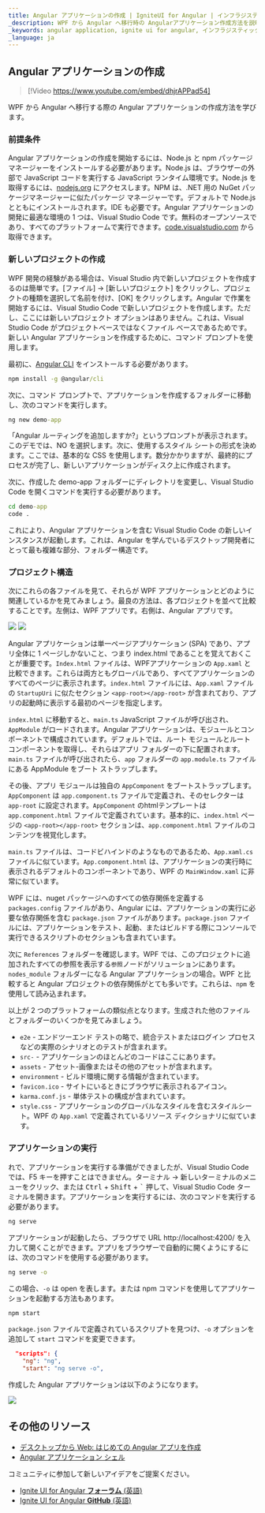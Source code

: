```yaml
---
title: Angular アプリケーションの作成 | IgniteUI for Angular | インフラジスティックス
_description: WPF から Angular へ移行時の Angularアプリケーション作成方法を説明します。
_keywords: angular application, ignite ui for angular, インフラジスティックス
_language: ja
---
```


## Angular アプリケーションの作成

> [!Video https://www.youtube.com/embed/dhjrAPPad54]

WPF から Angular へ移行する際の Angular アプリケーションの作成方法を学びます。

### 前提条件

Angular アプリケーションの作成を開始するには、Node.js と npm パッケージ マネージャーをインストールする必要があります。Node.js は、ブラウザーの外部で JavaScript コードを実行する JavaScript ランタイム環境です。Node.js を取得するには、[nodejs.org](https://nodejs.org) にアクセスします。NPM は、.NET 用の NuGet パッケージマネージャーに似たパッケージ マネージャーです。デフォルトで Node.js とともにインストールされます。IDE も必要です。Angular アプリケーションの開発に最適な環境の 1 つは、Visual Studio Code です。無料のオープンソースであり、すべてのプラットフォームで実行できます。[code.visualstudio.com](https://code.visualstudio.com/) から取得できます。

### 新しいプロジェクトの作成

WPF 開発の経験がある場合は、Visual Studio 内で新しいプロジェクトを作成するのは簡単です。[ファイル] -> [新しいプロジェクト] をクリックし、プロジェクトの種類を選択して名前を付け、[OK] をクリックします。Angular で作業を開始するには、Visual Studio Code で新しいプロジェクトを作成します。ただし、ここには新しいプロジェクト オプションはありません。これは、Visual Studio Code がプロジェクトベースではなくファイル ベースであるためです。新しい Angular アプリケーションを作成するために、コマンド プロンプトを使用します。

最初に、[Angular CLI](https://cli.angular.io/) をインストールする必要があります。

```cmd
npm install -g @angular/cli
```

次に、コマンド プロンプトで、アプリケーションを作成するフォルダーに移動し、次のコマンドを実行します。

```cmd
ng new demo-app
```

「Angular ルーティングを追加しますか?」というプロンプトが表示されます。このデモでは、NO を選択します。次に、使用するスタイル シートの形式を決めます。ここでは、基本的な CSS を使用します。数分かかりますが、最終的にプロセスが完了し、新しいアプリケーションがディスク上に作成されます。 

次に、作成した demo-app フォルダーにディレクトリを変更し、Visual Studio Code を開くコマンドを実行する必要があります。

```cmd
cd demo-app
code .
```

これにより、Angular アプリケーションを含む Visual Studio Code の新しいインスタンスが起動します。これは、Angular を学んでいるデスクトップ開発者にとって最も複雑な部分、フォルダー構造です。

### プロジェクト構造

次にこれらの各ファイルを見て、それらが WPF アプリケーションとどのように関連しているかを見てみましょう。最良の方法は、各プロジェクトを並べて比較することです。左側は、WPF アプリです。右側は、Angular アプリです。

<img class="responsive-img" src="../../../images/general/WPF_project_structure.png" />
<img class="responsive-img" src="../../../images/general/Angular_project_structure.png" />

Angular アプリケーションは単一ページアプリケーション (SPA) であり、アプリ全体に 1 ページしかないこと、つまり index.html であることを覚えておくことが重要です。`Index.html` ファイルは、WPFアプリケーションの `App.xaml` と比較できます。これらは両方ともグローバルであり、すべてアプリケーションのすべてのページに表示されます。`index.html` ファイルには、`App.xaml` ファイルの `StartupUri` に似たセクション `<app-root></app-root>` が含まれており、アプリの起動時に表示する最初のページを指定します。

`index.html` に移動すると、`main.ts` JavaScript ファイルが呼び出され、`AppModule` がロードされます。Angular アプリケーションは、モジュールとコンポーネントで構成されています。デフォルトでは、ルート モジュールとルート コンポーネントを取得し、それらはアプリ フォルダーの下に配置されます。`main.ts` ファイルが呼び出されたら、`app` フォルダーの `app.module.ts` ファイルにある AppModule をブート ストラップします。

その後、アプリ モジュールは独自の `AppComponent` をブートストラップします。`AppComponent` は `app.component.ts` ファイルで定義され、そのセレクターは `app-root` に設定されます。`AppComponent` のhtmlテンプレートは `app.component.html` ファイルで定義されています。基本的に、`index.html` ページの `<app-root></app-root>` セクションは、`app.component.html` ファイルのコンテンツを視覚化します。

`main.ts` ファイルは、コードビハインドのようなものであるため、`App.xaml.cs` ファイルに似ています。`App.component.html` は、アプリケーションの実行時に表示されるデフォルトのコンポーネントであり、WPF の `MainWindow.xaml` に非常に似ています。

WPF には、nuget パッケージへのすべての依存関係を定義する `packages.config` ファイルがあり、Angular には、アプリケーションの実行に必要な依存関係を含む `package.json` ファイルがあります。`package.json` ファイルには、アプリケーションをテスト、起動、またはビルドする際にコンソールで実行できるスクリプトのセクションも含まれています。

次に `References` フォルダーを確認します。WPF では、このプロジェクトに追加されたすべての参照を表示する`参照`ノードがソリューションにあります。`nodes_module` フォルダーになる Angular アプリケーションの場合。WPF と比較すると Angular プロジェクトの依存関係がとても多いです。これらは、`npm` を使用して読み込まれます。

以上が 2 つのプラットフォームの類似点となります。生成された他のファイルとフォルダーのいくつかを見てみましょう。
- `e2e` - エンドツーエンド テストの略で、統合テストまたはログイン プロセスなどの実際のシナリオとのテストが含まれます。
- `src-` - アプリケーションのほとんどのコードはここにあります。
- `assets` - アセット-画像またはその他のアセットが含まれます。
- `environment` - ビルド環境に関する情報が含まれています。
- `favicon.ico` - サイトにいるときにブラウザに表示されるアイコン。
- `karma.conf.js` - 単体テストの構成が含まれています。
- `style.css` - アプリケーションのグローバルなスタイルを含むスタイルシート。WPF の `App.xaml` で定義されているリソース ディクショナリに似ています。

### アプリケーションの実行

れで、アプリケーションを実行する準備ができましたが、Visual Studio Code では、F5 キーを押すことはできません。ターミナル -> 新しいターミナルのメニューをクリック、または <kbd>Ctrl</kbd> + <kbd>Shift</kbd> + <kbd>`</kbd> 押して、Visual Studio Code ターミナルを開きます。アプリケーションを実行するには、次のコマンドを実行する必要があります。

```cmd
ng serve
```

アプリケーションが起動したら、ブラウザで URL http://localhost:4200/ を入力して開くことができます。アプリをブラウザーで自動的に開くようにするには、次のコマンドを使用する必要があります。

```cmd
ng serve -o
```

この場合、`-o` は open を表します。または npm コマンドを使用してアプリケーションを起動する方法もあります。

```cmd
npm start
```

`package.json` ファイルで定義されているスクリプトを見つけ、`-o` オプションを追加して `start` コマンドを変更できます。

```json
  "scripts": {
    "ng": "ng",
    "start": "ng serve -o",
```

作成した Angular アプリケーションは以下のようになります。

<img class="responsive-img" src="../../../images/general/First_angular_app.png" />

## その他のリソース
* [デスクトップから Web: はじめての Angular アプリを作成](https://www.youtube.com/watch?v=dhjrAPPad54&list=PLG8rj6Rr0BU-AqcJMuwggKy0GMIkjkt3j)
* [Angular アプリケーション シェル](https://angular.io/tutorial/toh-pt0)

<div class="divider--half"></div>
コミュニティに参加して新しいアイデアをご提案ください。

* [Ignite UI for Angular **フォーラム** (英語)](https://www.infragistics.com/community/forums/f/ignite-ui-for-angular)
* [Ignite UI for Angular **GitHub** (英語)](https://github.com/IgniteUI/igniteui-angular)